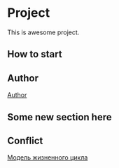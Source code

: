 # Project
This is awesome project.
## How to start
## Author
[Author](author.md)
## Some new section here
## Conflict
[Модель жизненного цикла](https://github.com/MersAdison/project/wiki/Модель-жизненного-цикла)
